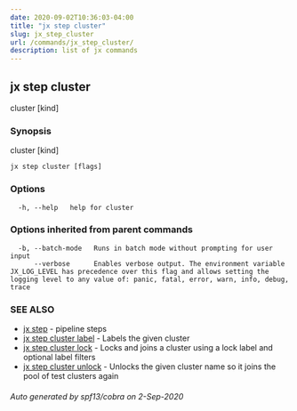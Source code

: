 ```yaml
---
date: 2020-09-02T10:36:03-04:00
title: "jx step cluster"
slug: jx_step_cluster
url: /commands/jx_step_cluster/
description: list of jx commands
---
```

## jx step cluster

cluster [kind]

### Synopsis

cluster [kind]

```
jx step cluster [flags]
```

### Options

```
  -h, --help   help for cluster
```

### Options inherited from parent commands

```
  -b, --batch-mode   Runs in batch mode without prompting for user input
      --verbose      Enables verbose output. The environment variable JX_LOG_LEVEL has precedence over this flag and allows setting the logging level to any value of: panic, fatal, error, warn, info, debug, trace
```

### SEE ALSO

* [jx step](/commands/jx_step/)  - pipeline steps
* [jx step cluster label](/commands/jx_step_cluster_label/)  - Labels the given cluster
* [jx step cluster lock](/commands/jx_step_cluster_lock/)  - Locks and joins a cluster using a lock label and optional label filters
* [jx step cluster unlock](/commands/jx_step_cluster_unlock/)  - Unlocks the given cluster name so it joins the pool of test clusters again

###### Auto generated by spf13/cobra on 2-Sep-2020
